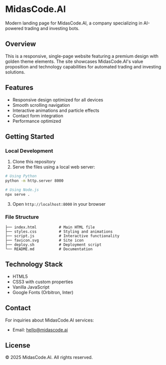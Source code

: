 # MidasCode.AI

Modern landing page for MidasCode.AI, a company specializing in AI-powered trading and investing bots.

## Overview

This is a responsive, single-page website featuring a premium design with golden theme elements. The site showcases MidasCode.AI's value proposition and technology capabilities for automated trading and investing solutions.

## Features

- Responsive design optimized for all devices
- Smooth scrolling navigation
- Interactive animations and particle effects
- Contact form integration
- Performance optimized

## Getting Started

### Local Development

1. Clone this repository
2. Serve the files using a local web server:

```bash
# Using Python
python -m http.server 8000

# Using Node.js
npx serve .
```

3. Open `http://localhost:8000` in your browser

### File Structure

```
├── index.html          # Main HTML file
├── styles.css          # Styling and animations
├── script.js           # Interactive functionality
├── favicon.svg         # Site icon
├── deploy.sh           # Deployment script
└── README.md           # Documentation
```

## Technology Stack

- HTML5
- CSS3 with custom properties
- Vanilla JavaScript
- Google Fonts (Orbitron, Inter)

## Contact

For inquiries about MidasCode.AI services:
- Email: hello@midascode.ai

## License

© 2025 MidasCode.AI. All rights reserved.
